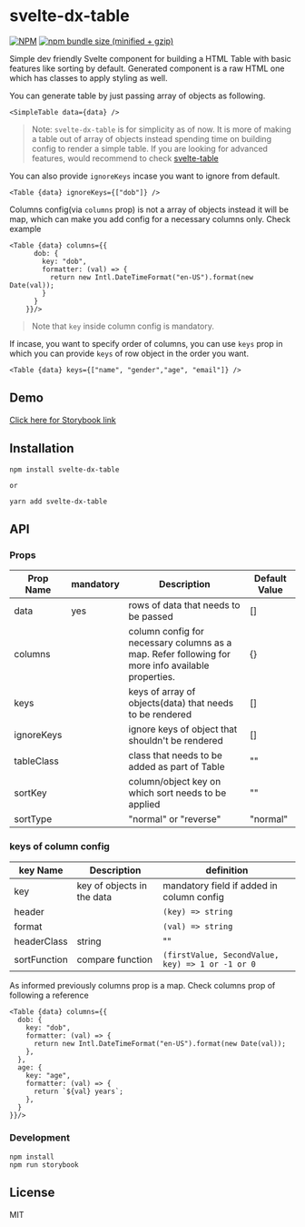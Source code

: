 # svelte-dx-table

[![NPM](https://img.shields.io/npm/v/svelte-dx-table.svg)](https://www.npmjs.com/package/svelte-dx-table)
[![npm bundle size (minified + gzip)](https://img.shields.io/bundlephobia/minzip/svelte-dx-table.svg)](https://www.npmjs.com/package/svelte-dx-table)

Simple dev friendly Svelte component for building a HTML Table with basic features like sorting by default. Generated component is a raw HTML one which has classes to apply styling as well.

You can generate table by just passing array of objects as following.

```svelte
<SimpleTable data={data} />
```

> Note: `svelte-dx-table` is for simplicity as of now. It is more of making a table out of array of objects instead spending time on building config to render a simple table. If you are looking for advanced features, would recommend to check [svelte-table](https://github.com/dasDaniel/svelte-table)

You can also provide `ignoreKeys` incase you want to ignore from default.

```svelte
<Table {data} ignoreKeys={["dob"]} />
```

Columns config(via `columns` prop) is not a array of objects instead it will be map, which can make you add config for a necessary columns only. Check example

```svelte
<Table {data} columns={{
      dob: {
        key: "dob",
        formatter: (val) => {
          return new Intl.DateTimeFormat("en-US").format(new Date(val));
        }
      }
    }}/>
```

> Note that `key` inside column config is mandatory.

If incase, you want to specify order of columns, you can use `keys` prop in which you can provide `keys` of row object in the order you want.

```svelte
<Table {data} keys={["name", "gender","age", "email"]} />
```

## Demo

[Click here for Storybook link](https://svelte-dx-table.netlify.app/)

## Installation

```
npm install svelte-dx-table

or

yarn add svelte-dx-table
```

## API

### Props

| Prop Name  | mandatory | Description                                                                                       | Default Value |
| ---------- | --------- | ------------------------------------------------------------------------------------------------- | ------------- |
| data       | yes       | rows of data that needs to be passed                                                              | []            |
| columns    |           | column config for necessary columns as a map. Refer following for more info available properties. | {}            |
| keys       |           | keys of array of objects(data) that needs to be rendered                                          | []            |
| ignoreKeys |           | ignore keys of object that shouldn't be rendered                                                  | []            |
| tableClass |           | class that needs to be added as part of Table                                                     | ""            |
| sortKey    |           | column/object key on which sort needs to be applied                                               | ""            |
| sortType   |           | "normal" or "reverse"                                                                             | "normal"      |

### keys of column config

| key Name     | Description                | definition                                       |
| ------------ | -------------------------- | ------------------------------------------------ |
| key          | key of objects in the data | mandatory field if added in column config        |
| header       |                            | `(key) => string`                                |
| format       |                            | `(val) => string`                                |
| headerClass  | string                     | ""                                               |
| sortFunction | compare function           | `(firstValue, SecondValue, key) => 1 or -1 or 0` |

As informed previously columns prop is a map. Check columns prop of following a reference

```svelte
<Table {data} columns={{
  dob: {
    key: "dob",
    formatter: (val) => {
      return new Intl.DateTimeFormat("en-US").format(new Date(val));
    },
  },
  age: {
    key: "age",
    formatter: (val) => {
      return `${val} years`;
    },
  }
}}/>

```

### Development

```
npm install
npm run storybook
```

## License

MIT
